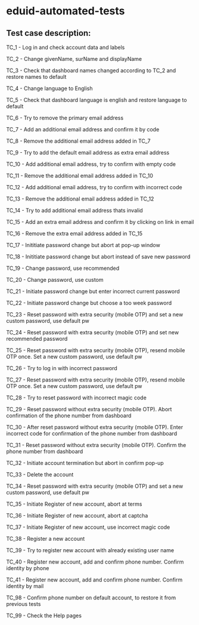 # eduid-automated-tests
## Test case description:
TC_1 - Log in and check account data and labels

TC_2 - Change givenName, surName and displayName

TC_3 - Check that dashboard names changed according to TC_2 and restore names to default

TC_4 - Change language to English

TC_5 - Check that dashboard language is english and restore language to default

TC_6 - Try to remove the primary email address

TC_7 - Add an additional email address and confirm it by code

TC_8 - Remove the additional email address added in TC_7

TC_9 - Try to add the default email address as extra email address

TC_10 - Add additional email address, try to confirm with empty code

TC_11 - Remove the additional email address added in TC_10

TC_12 - Add additional email address, try to confirm with incorrect code

TC_13 - Remove the additional email address added in TC_12

TC_14 - Try to add additional email address thats invalid

TC_15 - Add an extra email address and confirm it by clicking on link in email

TC_16 - Remove the extra email address added in TC_15

TC_17 - Inititiate password change but abort at pop-up window

TC_18 - Inititiate password change but abort instead of save new password

TC_19 - Change password, use recommended

TC_20 - Change password, use custom

TC_21 - Initiate password change but enter incorrect current password

TC_22 - Initiate password change but choose a too week password

TC_23 - Reset password with extra security (mobile OTP) and set a new custom password, use default pw

TC_24 - Reset password with extra security (mobile OTP) and set new recommended password

TC_25 - Reset password with extra security (mobile OTP), resend mobile OTP once. Set a new custom password, use default pw

TC_26 - Try to log in with incorrect password

TC_27 - Reset password with extra security (mobile OTP), resend mobile OTP once. Set a new custom password, use default pw

TC_28 - Try to reset password with incorrect magic code

TC_29 - Reset password without extra security (mobile OTP). Abort confirmation of the phone number from dashboard

TC_30 - After reset password without extra security (mobile OTP). Enter incorrect code for confirmation of the phone number from dashboard

TC_31 - Reset password without extra security (mobile OTP). Confirm the phone number from dashboard

TC_32 - Initiate account termination but abort in confirm pop-up

TC_33 - Delete the account

TC_34 - Reset password with extra security (mobile OTP) and set a new custom password, use default pw

TC_35 - Initiate Register of new account, abort at terms

TC_36 - Initiate Register of new account, abort at captcha

TC_37 - Initiate Register of new account, use incorrect magic code

TC_38 - Register a new account

TC_39 - Try to register new account with already existing user name

TC_40 - Register new account, add and confirm phone number. Confirm identity by phone

TC_41 - Register new account, add and confirm phone number. Confirm identity by mail

TC_98 - Confirm phone number on default account, to restore it from previous tests

TC_99 - Check the Help pages
